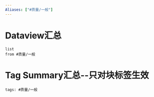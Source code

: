 ```yaml
---
Aliases: ["#质量/一般"]
---
```

# Dataview汇总

```dataview
list
from #质量/一般
```

# Tag Summary汇总--只对块标签生效

```add-summary
tags: #质量/一般
```

